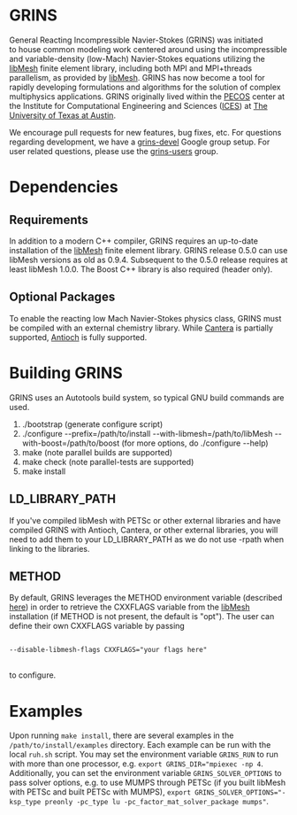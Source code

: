 GRINS
=======

General Reacting Incompressible Navier-Stokes (GRINS) was initiated                                                                                                                                                      
to house common modeling work centered around using the incompressible
and variable-density (low-Mach) Navier-Stokes equations
utilizing the [libMesh](https://github.com/libMesh/libmesh.git) finite
element library, including both MPI and MPI+threads parallelism,
as provided by [libMesh](https://github.com/libMesh/libmesh.git). 
GRINS has now become a tool for rapidly developing
formulations and algorithms for the solution of complex multiphysics
applications. 
GRINS originally lived within
the [PECOS](http://pecos.ices.utexas.edu) center at the Institute for Computational
Engineering and Sciences ([ICES](https://www.ices.utexas.edu))
at [The University of Texas at Austin](https://www.utexas.edu).

We encourage pull requests for new features, bug fixes, etc. For questions regarding development,
we have a [grins-devel](https://groups.google.com/forum/#!forum/grins-devel) Google group setup. For user related questions, please use the [grins-users](https://groups.google.com/forum/#!forum/grins-users)
group.

Dependencies
============

Requirements
------------

In addition to a modern C++ compiler,
GRINS requires an up-to-date installation of the [libMesh](https://github.com/libMesh/libmesh.git)
finite element library. GRINS release 0.5.0 can use libMesh versions as old as 0.9.4. Subsequent to
the 0.5.0 release requires at least libMesh 1.0.0. The Boost C++ library is also required (header only).

Optional Packages
-----------------

To enable the reacting low Mach Navier-Stokes physics class, GRINS must be compiled with
an external chemistry library. While [Cantera](http://code.google.com/p/cantera/) is
partially supported, [Antioch](https://github.com/libantioch/antioch) is fully
supported.

Building GRINS 
================

GRINS uses an Autotools build system, so typical GNU build commands are used.

1. ./bootstrap (generate configure script)
2. ./configure --prefix=/path/to/install --with-libmesh=/path/to/libMesh --with-boost=/path/to/boost (for more options, do ./configure --help)
3. make (note parallel builds are supported)
4. make check (note parallel-tests are supported)
5. make install

LD_LIBRARY_PATH
---------------

If you've compiled libMesh with PETSc or other external libraries and have compiled GRINS with Antioch, Cantera, or other external libraries, you will need to add them to your LD_LIBRARY_PATH as we do not use -rpath when linking to the libraries.

METHOD
------

By default, GRINS leverages the METHOD environment variable
(described [here](https://github.com/libMesh/libmesh/blob/master/README.md)) in order to
retrieve the CXXFLAGS variable from the [libMesh](https://github.com/libMesh/libmesh.git)
installation (if METHOD is not present, the default is "opt"). The user can define
their own CXXFLAGS variable by passing 
<pre><code>
--disable-libmesh-flags CXXFLAGS="your flags here"
</code>
</pre>
to configure.

Examples
========

Upon running `make install`, there are several examples in the `/path/to/install/examples` directory. Each example can be run with the local `ruh.sh` script. You may set the environment variable `GRINS_RUN` to run with more than one processor, e.g. `export GRINS_DIR="mpiexec -np 4`. Additionally, you can set the environment variable `GRINS_SOLVER_OPTIONS` to pass solver options, e.g. to use MUMPS through PETSc (if you built libMesh with PETSc and built PETSc with MUMPS), `export GRINS_SOLVER_OPTIONS="-ksp_type preonly -pc_type lu -pc_factor_mat_solver_package mumps"`.
